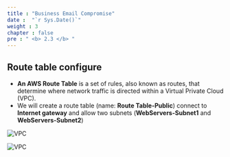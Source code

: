 ```yaml
---
title : "Business Email Compromise"
date :  "`r Sys.Date()`" 
weight : 3
chapter : false
pre : " <b> 2.3 </b> "
---
```


## Route table configure

- **An AWS Route Table** is a set of rules, also known as routes, that determine where network traffic is directed within a Virtual Private Cloud (VPC).
- We will create a route table (name: **Route Table-Public**) connect to **Internet gateway** and allow two subnets (**WebServers-Subnet1** and **WebServers-Subnet2**)


![VPC](/ws-0001/images/2-prepairation/231.png?featherlight=false&width=90pc)

![VPC](/ws-0001/images/2-prepairation/232.png?featherlight=false&width=90pc)


